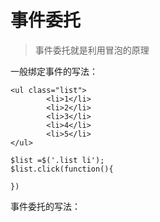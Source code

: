 # 事件委托
> 	事件委托就是利用冒泡的原理

一般绑定事件的写法：

```
<ul class="list">
        <li>1</li>
        <li>2</li>
        <li>3</li>
        <li>4</li>
        <li>5</li>
</ul>

$list =$('.list li');
$list.click(function(){
                
})
```
事件委托的写法：

```
```
